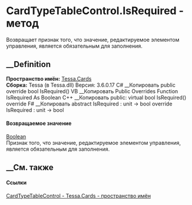 # CardTypeTableControl.IsRequired - метод
Возвращает признак того, что значение, редактируемое элементом управления,
является обязательным для заполнения.
## __Definition
 **Пространство имён:** [Tessa.Cards](N_Tessa_Cards.htm)  
 **Сборка:** Tessa (в Tessa.dll) Версия: 3.6.0.17
C# __Копировать
     public override bool IsRequired()
VB __Копировать
     Public Overrides Function IsRequired As Boolean
C++ __Копировать
     public:
    virtual bool IsRequired() override
F# __Копировать
     abstract IsRequired : unit -> bool 
    override IsRequired : unit -> bool 
#### Возвращаемое значение
[Boolean](https://learn.microsoft.com/dotnet/api/system.boolean)  
Признак того, что значение, редактируемое элементом управления, является
обязательным для заполнения.
## __См. также
#### Ссылки
[CardTypeTableControl - ](T_Tessa_Cards_CardTypeTableControl.htm)
[Tessa.Cards - пространство имён](N_Tessa_Cards.htm)
